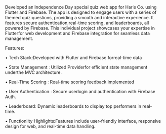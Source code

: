 Developed an Independence Day special quiz web app for Haris Co. using
Flutter and Firebase. The app is designed to engage users with a series of
themed quiz questions, providing a smooth and interactive experience. It
features secure authentication,real-time scoring, and leaderboards, all
powered by Firebase. This individual project showcases your expertise in
Flutterfor web development and Firebase integration for seamless data
management.


Features:

• Tech Stack:Developed with Flutter and Firebase forreal-time data

• State Management : Utilized Providerfor efficient state management
underthe MVC architecture.

• Real-Time Scoring : Real-time scoring feedback implemented

• User Authentication : Secure userlogin and authentication with
Firebase Auth.

• Leaderboard: Dynamic leaderboards to display top performers in
real-time.

• Functionlity Highlights:Features include user-friendly interface,
responsive design for web, and real-time data handling.

